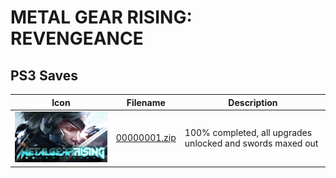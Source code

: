 # METAL GEAR RISING: REVENGEANCE

## PS3 Saves

| Icon | Filename | Description |
|------|----------|-------------|
| ![METAL GEAR RISING: REVENGEANCE](ICON0.PNG) | [00000001.zip](00000001.zip) | 100% completed, all upgrades unlocked and swords maxed out |
